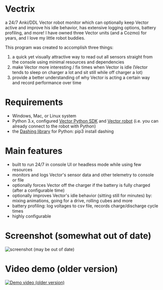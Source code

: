 # Vectrix
a 24/7 Anki/DDL Vector robot monitor which can optionally keep Vector active and improve his idle behavior, has extensive logging options, battery profiling, and more!
I have owned three Vector units (and a Cozmo) for years, and I love my little robot buddies. 

This program was created to accomplish three things: 
1. a quick yet visually attractive way to read out all sensors straight from the console using minimal resources and dependencies
2. make Vector more interesting / fix times when Vector is idle (Vector tends to sleep on charger a lot and sit still while off charger a lot)
3. provide a better understanding of why Vector is acting a certain way and record performance over time

# Requirements
- Windows, Mac, or Linux system
- Python 3.x, configured [Vector Python SDK][1] and [Vector robot][2] (i.e. you can already connect to the robot with Python)
- the [Dashing library][3] for Python: pip3 install dashing

# Main features
- built to run 24/7 in console UI or headless mode while using few resources
- monitors and logs Vector's sensor data and other telemetry to console or file
- optionally forces Vector off the charger if the battery is fully charged (after a configurable time)
- optionally improves Vector's idle behavior (sitting still for minutes) by: mixing animations, going for a drive, rolling cubes and more
- battery profiling: log voltages to csv file, records charge/discharge cycle times
- highly configurable

# Screenshot (somewhat out of date)
![screenshot (may be out of date)](https://i.imgur.com/3SiETdd.jpg)

# Video demo (older version)
[![Demo video (older version)](https://img.youtube.com/vi/o9g9NPUKeCg/0.jpg)](https://www.youtube.com/watch?v=o9g9NPUKeCg)



[1]: https://developer.anki.com/vector/docs/initial.html "Vector SDK setup"
[2]: https://www.digitaldreamlabs.com/products/vector-robot "Vector robot"
[3]: https://github.com/FedericoCeratto/dashing "Dashing library"

